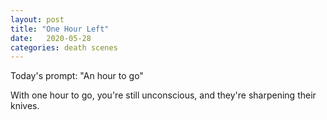 ```yaml
---
layout: post
title: "One Hour Left"
date:   2020-05-28
categories: death scenes
---
```

Today's prompt: "An hour to go"

With one hour to go, you're still unconscious, and they're sharpening their knives.
